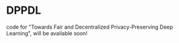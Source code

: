 # DPPDL
code for "Towards Fair and Decentralized Privacy-Preserving Deep Learning", will be available soon!
